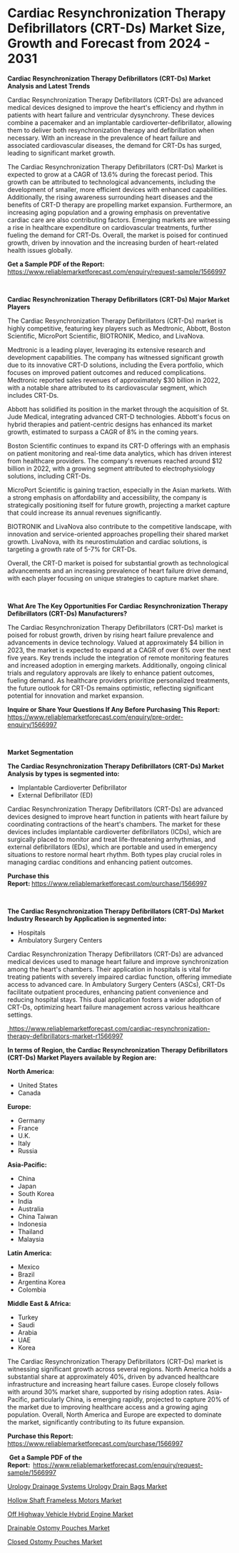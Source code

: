 <p><h1>Cardiac Resynchronization Therapy Defibrillators (CRT-Ds) Market Size, Growth and Forecast from 2024 - 2031</h1></p><p><strong>Cardiac Resynchronization Therapy Defibrillators (CRT-Ds) Market Analysis and Latest Trends</strong></p>
<p><p>Cardiac Resynchronization Therapy Defibrillators (CRT-Ds) are advanced medical devices designed to improve the heart's efficiency and rhythm in patients with heart failure and ventricular dysynchrony. These devices combine a pacemaker and an implantable cardioverter-defibrillator, allowing them to deliver both resynchronization therapy and defibrillation when necessary. With an increase in the prevalence of heart failure and associated cardiovascular diseases, the demand for CRT-Ds has surged, leading to significant market growth.</p><p>The Cardiac Resynchronization Therapy Defibrillators (CRT-Ds) Market is expected to grow at a CAGR of 13.6% during the forecast period. This growth can be attributed to technological advancements, including the development of smaller, more efficient devices with enhanced capabilities. Additionally, the rising awareness surrounding heart diseases and the benefits of CRT-D therapy are propelling market expansion. Furthermore, an increasing aging population and a growing emphasis on preventative cardiac care are also contributing factors. Emerging markets are witnessing a rise in healthcare expenditure on cardiovascular treatments, further fueling the demand for CRT-Ds. Overall, the market is poised for continued growth, driven by innovation and the increasing burden of heart-related health issues globally.</p></p>
<p><strong>Get a Sample PDF of the Report:&nbsp;</strong> <a href="https://www.reliablemarketforecast.com/enquiry/request-sample/1566997?utm_campaign=1129&utm_medium=2&utm_source=Github&utm_content=ia&utm_term=07122024&utm_id=cardiac-resynchronization-therapy-defibrillators-crt-ds">https://www.reliablemarketforecast.com/enquiry/request-sample/1566997</a></p>
<p>&nbsp;</p>
<p><strong>Cardiac Resynchronization Therapy Defibrillators (CRT-Ds) Major Market Players</strong></p>
<p><p>The Cardiac Resynchronization Therapy Defibrillators (CRT-Ds) market is highly competitive, featuring key players such as Medtronic, Abbott, Boston Scientific, MicroPort Scientific, BIOTRONIK, Medico, and LivaNova. </p><p>Medtronic is a leading player, leveraging its extensive research and development capabilities. The company has witnessed significant growth due to its innovative CRT-D solutions, including the Evera portfolio, which focuses on improved patient outcomes and reduced complications. Medtronic reported sales revenues of approximately $30 billion in 2022, with a notable share attributed to its cardiovascular segment, which includes CRT-Ds.</p><p>Abbott has solidified its position in the market through the acquisition of St. Jude Medical, integrating advanced CRT-D technologies. Abbott's focus on hybrid therapies and patient-centric designs has enhanced its market growth, estimated to surpass a CAGR of 8% in the coming years. </p><p>Boston Scientific continues to expand its CRT-D offerings with an emphasis on patient monitoring and real-time data analytics, which has driven interest from healthcare providers. The company's revenues reached around $12 billion in 2022, with a growing segment attributed to electrophysiology solutions, including CRT-Ds.</p><p>MicroPort Scientific is gaining traction, especially in the Asian markets. With a strong emphasis on affordability and accessibility, the company is strategically positioning itself for future growth, projecting a market capture that could increase its annual revenues significantly.</p><p>BIOTRONIK and LivaNova also contribute to the competitive landscape, with innovation and service-oriented approaches propelling their shared market growth. LivaNova, with its neurostimulation and cardiac solutions, is targeting a growth rate of 5-7% for CRT-Ds.</p><p>Overall, the CRT-D market is poised for substantial growth as technological advancements and an increasing prevalence of heart failure drive demand, with each player focusing on unique strategies to capture market share.</p></p>
<p>&nbsp;</p>
<p><strong>What Are The Key Opportunities For Cardiac Resynchronization Therapy Defibrillators (CRT-Ds) Manufacturers?</strong></p>
<p><p>The Cardiac Resynchronization Therapy Defibrillators (CRT-Ds) market is poised for robust growth, driven by rising heart failure prevalence and advancements in device technology. Valued at approximately $4 billion in 2023, the market is expected to expand at a CAGR of over 6% over the next five years. Key trends include the integration of remote monitoring features and increased adoption in emerging markets. Additionally, ongoing clinical trials and regulatory approvals are likely to enhance patient outcomes, fueling demand. As healthcare providers prioritize personalized treatments, the future outlook for CRT-Ds remains optimistic, reflecting significant potential for innovation and market expansion.</p></p>
<p><strong>Inquire or Share Your Questions If Any Before Purchasing This Report:</strong> <a href="https://www.reliablemarketforecast.com/enquiry/pre-order-enquiry/1566997?utm_campaign=1129&utm_medium=2&utm_source=Github&utm_content=ia&utm_term=07122024&utm_id=cardiac-resynchronization-therapy-defibrillators-crt-ds">https://www.reliablemarketforecast.com/enquiry/pre-order-enquiry/1566997</a></p>
<p>&nbsp;</p>
<p><strong>Market Segmentation</strong></p>
<p><strong>The Cardiac Resynchronization Therapy Defibrillators (CRT-Ds) Market Analysis by types is segmented into:</strong></p>
<p><ul><li>Implantable Cardioverter Defibrillator</li><li>External Defibrillator (ED)</li></ul></p>
<p><p>Cardiac Resynchronization Therapy Defibrillators (CRT-Ds) are advanced devices designed to improve heart function in patients with heart failure by coordinating contractions of the heart's chambers. The market for these devices includes implantable cardioverter defibrillators (ICDs), which are surgically placed to monitor and treat life-threatening arrhythmias, and external defibrillators (EDs), which are portable and used in emergency situations to restore normal heart rhythm. Both types play crucial roles in managing cardiac conditions and enhancing patient outcomes.</p></p>
<p><strong>Purchase this Report:&nbsp;</strong><a href="https://www.reliablemarketforecast.com/purchase/1566997?utm_campaign=1129&utm_medium=2&utm_source=Github&utm_content=ia&utm_term=07122024&utm_id=cardiac-resynchronization-therapy-defibrillators-crt-ds">https://www.reliablemarketforecast.com/purchase/1566997</a></p>
<p>&nbsp;</p>
<p><strong>The Cardiac Resynchronization Therapy Defibrillators (CRT-Ds) Market Industry Research by Application is segmented into:</strong></p>
<p><ul><li>Hospitals</li><li>Ambulatory Surgery Centers</li></ul></p>
<p><p>Cardiac Resynchronization Therapy Defibrillators (CRT-Ds) are advanced medical devices used to manage heart failure and improve synchronization among the heart's chambers. Their application in hospitals is vital for treating patients with severely impaired cardiac function, offering immediate access to advanced care. In Ambulatory Surgery Centers (ASCs), CRT-Ds facilitate outpatient procedures, enhancing patient convenience and reducing hospital stays. This dual application fosters a wider adoption of CRT-Ds, optimizing heart failure management across various healthcare settings.</p></p>
<p><a href="https://www.reliablemarketforecast.com/cardiac-resynchronization-therapy-defibrillators-market-r1566997?utm_campaign=1129&utm_medium=2&utm_source=Github&utm_content=ia&utm_term=07122024&utm_id=cardiac-resynchronization-therapy-defibrillators-crt-ds">&nbsp;https://www.reliablemarketforecast.com/cardiac-resynchronization-therapy-defibrillators-market-r1566997</a></p>
<p><strong>In terms of Region, the Cardiac Resynchronization Therapy Defibrillators (CRT-Ds) Market Players available by Region are:</strong></p>
<p>
    <p> <strong> North America: </strong>
        <ul>
            <li>United States</li>
            <li>Canada</li>
        </ul>
        </p> 
    <p> <strong> Europe: </strong>
        <ul>
            <li>Germany</li>
            <li>France</li>
            <li>U.K.</li>
            <li>Italy</li>
            <li>Russia</li>
        </ul>
        </p> 
    <p> <strong> Asia-Pacific: </strong>
        <ul>
            <li>China</li>
            <li>Japan</li>
            <li>South Korea</li>
            <li>India</li>
            <li>Australia</li>
            <li>China Taiwan</li>
            <li>Indonesia</li>
            <li>Thailand</li>
            <li>Malaysia</li>
        </ul>
        </p> 
    <p> <strong> Latin America: </strong>
        <ul>
            <li>Mexico</li>
            <li>Brazil</li>
            <li>Argentina Korea</li>
            <li>Colombia</li>
        </ul>
        </p> 
    <p> <strong> Middle East & Africa: </strong>
        <ul>
            <li>Turkey</li>
            <li>Saudi</li>
            <li>Arabia</li>
            <li>UAE</li>
            <li>Korea</li>
        </ul>
    </p>
    </p>
<p><p>The Cardiac Resynchronization Therapy Defibrillators (CRT-Ds) market is witnessing significant growth across several regions. North America holds a substantial share at approximately 40%, driven by advanced healthcare infrastructure and increasing heart failure cases. Europe closely follows with around 30% market share, supported by rising adoption rates. Asia-Pacific, particularly China, is emerging rapidly, projected to capture 20% of the market due to improving healthcare access and a growing aging population. Overall, North America and Europe are expected to dominate the market, significantly contributing to its future expansion.</p></p>
<p><strong>Purchase this Report: </strong><a href="https://www.reliablemarketforecast.com/purchase/1566997?utm_campaign=1129&utm_medium=2&utm_source=Github&utm_content=ia&utm_term=07122024&utm_id=cardiac-resynchronization-therapy-defibrillators-crt-ds">https://www.reliablemarketforecast.com/purchase/1566997</a></p>
<p>&nbsp;<strong>Get a Sample PDF of the Report:&nbsp;&nbsp;</strong><a href="https://www.reliablemarketforecast.com/enquiry/request-sample/1566997?utm_campaign=1129&utm_medium=2&utm_source=Github&utm_content=ia&utm_term=07122024&utm_id=cardiac-resynchronization-therapy-defibrillators-crt-ds">https://www.reliablemarketforecast.com/enquiry/request-sample/1566997</a></p>
<p><strong></strong></p>
<p><p><a href="https://github.com/GroverBarry/Market-Research-Report-List-7/blob/main/urology-drainage-systems-urology-drain-bags-market.md?utm_campaign=1129&utm_medium=2&utm_source=Github&utm_content=ia&utm_term=07122024&utm_id=cardiac-resynchronization-therapy-defibrillators-crt-ds">Urology Drainage Systems Urology Drain Bags Market</a></p><p><a href="https://issuu.com/reportprime-2/docs/hollow-shaft-frameless-motors-market-size-2030.ppt?utm_campaign=1129&utm_medium=2&utm_source=Github&utm_content=ia&utm_term=07122024&utm_id=cardiac-resynchronization-therapy-defibrillators-crt-ds">Hollow Shaft Frameless Motors Market</a></p><p><a href="https://issuu.com/reportprime-2/docs/off-highway-vehicle-hybrid-engine-market-size-2030?utm_campaign=1129&utm_medium=2&utm_source=Github&utm_content=ia&utm_term=07122024&utm_id=cardiac-resynchronization-therapy-defibrillators-crt-ds">Off Highway Vehicle Hybrid Engine Market</a></p><p><a href="https://www.linkedin.com/pulse/drainable-ostomy-pouches-market-size-estimated-cagr-54-from-zlzic?utm_campaign=1129&utm_medium=2&utm_source=Github&utm_content=ia&utm_term=07122024&utm_id=cardiac-resynchronization-therapy-defibrillators-crt-ds">Drainable Ostomy Pouches Market</a></p><p><a href="https://www.linkedin.com/pulse/closed-ostomy-pouches-market-scope-provide-valuable-information-x2zec?utm_campaign=1129&utm_medium=2&utm_source=Github&utm_content=ia&utm_term=07122024&utm_id=cardiac-resynchronization-therapy-defibrillators-crt-ds">Closed Ostomy Pouches Market</a></p></p>